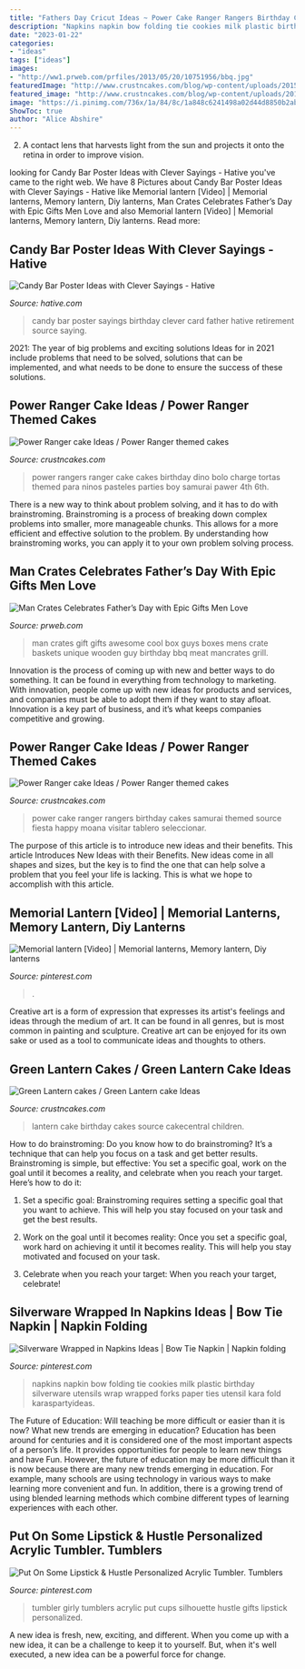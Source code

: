 ```yaml
---
title: "Fathers Day Cricut Ideas ~ Power Cake Ranger Rangers Birthday Cakes Samurai Themed Source Fiesta Happy Moana Visitar Tablero Seleccionar"
description: "Napkins napkin bow folding tie cookies milk plastic birthday silverware utensils wrap wrapped forks paper ties utensil kara fold karaspartyideas"
date: "2023-01-22"
categories:
- "ideas"
tags: ["ideas"]
images:
- "http://ww1.prweb.com/prfiles/2013/05/20/10751956/bbq.jpg"
featuredImage: "http://www.crustncakes.com/blog/wp-content/uploads/2015/08/b6bf93abab487dc2f531ee81e7e8e213.jpg"
featured_image: "http://www.crustncakes.com/blog/wp-content/uploads/2015/11/e8cb0ec4fe24ca569a7e4d7021982309-714x1024.jpg"
image: "https://i.pinimg.com/736x/1a/84/8c/1a848c6241498a02d44d8850b2ab4029--girly-gifts-silhouette-curio.jpg"
ShowToc: true
author: "Alice Abshire"
---
```



2. A contact lens that harvests light from the sun and projects it onto the retina in order to improve vision.

	

		
looking for Candy Bar Poster Ideas with Clever Sayings - Hative you've came to the right web. We have 8 Pictures about Candy Bar Poster Ideas with Clever Sayings - Hative like Memorial lantern [Video] | Memorial lanterns, Memory lantern, Diy lanterns, Man Crates Celebrates Father’s Day with Epic Gifts Men Love and also Memorial lantern [Video] | Memorial lanterns, Memory lantern, Diy lanterns. Read more:
		
    
## Candy Bar Poster Ideas With Clever Sayings - Hative

<img loading=lazy src="https://hative.com/wp-content/uploads/2015/01/candy-bar-sayings/12-candy-bar-saying-ideas.jpg" onerror="this.onerror=null;this.src='https://tse3.mm.bing.net/th?id=OIP.xXtAGYzQS3vZBkdTWtcs0wHaJ4&amp;pid=15.1';" alt="Candy Bar Poster Ideas with Clever Sayings - Hative">

_Source: hative.com_

>candy bar poster sayings birthday clever card father hative retirement source saying. 

	

2021: The year of big problems and exciting solutions
Ideas for in 2021 include problems that need to be solved, solutions that can be implemented, and what needs to be done to ensure the success of these solutions.

    
## Power Ranger Cake Ideas / Power Ranger Themed Cakes

<img loading=lazy src="http://www.crustncakes.com/blog/wp-content/uploads/2015/11/e8cb0ec4fe24ca569a7e4d7021982309-714x1024.jpg" onerror="this.onerror=null;this.src='https://tse4.mm.bing.net/th?id=OIP.0Oh_KnQMktND-FM2MkZiKwHaKn&amp;pid=15.1';" alt="Power Ranger cake Ideas / Power Ranger themed cakes">

_Source: crustncakes.com_

>power rangers ranger cake cakes birthday dino bolo charge tortas themed para ninos pasteles parties boy samurai pawer 4th 6th. 

	

There is a new way to think about problem solving, and it has to do with brainstroming. Brainstroming is a process of breaking down complex problems into smaller, more manageable chunks. This allows for a more efficient and effective solution to the problem. By understanding how brainstroming works, you can apply it to your own problem solving process.

    
## Man Crates Celebrates Father’s Day With Epic Gifts Men Love

<img loading=lazy src="http://ww1.prweb.com/prfiles/2013/05/20/10751956/bbq.jpg" onerror="this.onerror=null;this.src='https://tse1.mm.bing.net/th?id=OIP._PR0q7AkAFmZPzI6H7GIBAHaHa&amp;pid=15.1';" alt="Man Crates Celebrates Father’s Day with Epic Gifts Men Love">

_Source: prweb.com_

>man crates gift gifts awesome cool box guys boxes mens crate baskets unique wooden guy birthday bbq meat mancrates grill. 

	

Innovation is the process of coming up with new and better ways to do something. It can be found in everything from technology to marketing. With innovation, people come up with new ideas for products and services, and companies must be able to adopt them if they want to stay afloat. Innovation is a key part of business, and it’s what keeps companies competitive and growing.

    
## Power Ranger Cake Ideas / Power Ranger Themed Cakes

<img loading=lazy src="http://www.crustncakes.com/blog/wp-content/uploads/2015/11/522de0be1afb1ccae615ea5d180eabad.jpg" onerror="this.onerror=null;this.src='https://tse2.mm.bing.net/th?id=OIP.PFz-nBn6BrVqCb-6OP2HzwHaLD&amp;pid=15.1';" alt="Power Ranger cake Ideas / Power Ranger themed cakes">

_Source: crustncakes.com_

>power cake ranger rangers birthday cakes samurai themed source fiesta happy moana visitar tablero seleccionar. 

	

The purpose of this article is to introduce new ideas and their benefits.
This article Introduces New Ideas with their Benefits. New ideas come in all shapes and sizes, but the key is to find the one that can help solve a problem that you feel your life is lacking. This is what we hope to accomplish with this article.

    
## Memorial Lantern [Video] | Memorial Lanterns, Memory Lantern, Diy Lanterns

<img loading=lazy src="https://i.pinimg.com/736x/fc/6e/7e/fc6e7e688824dab322b653d43e7fb778.jpg" onerror="this.onerror=null;this.src='https://tse4.mm.bing.net/th?id=OIP.eHnqs-WfXp0DYoEbYg8KrgHaNK&amp;pid=15.1';" alt="Memorial lantern [Video] | Memorial lanterns, Memory lantern, Diy lanterns">

_Source: pinterest.com_

>. 

	

Creative art is a form of expression that expresses its artist's feelings and ideas through the medium of art. It can be found in all genres, but is most common in painting and sculpture. Creative art can be enjoyed for its own sake or used as a tool to communicate ideas and thoughts to others.

    
## Green Lantern Cakes / Green Lantern Cake Ideas

<img loading=lazy src="http://www.crustncakes.com/blog/wp-content/uploads/2015/08/b6bf93abab487dc2f531ee81e7e8e213.jpg" onerror="this.onerror=null;this.src='https://tse2.mm.bing.net/th?id=OIP.94gd0dpXafUg6F-Y7Qq9OQHaKK&amp;pid=15.1';" alt="Green Lantern cakes / Green Lantern cake Ideas">

_Source: crustncakes.com_

>lantern cake birthday cakes source cakecentral children. 

	

How to do brainstroming:
Do you know how to do brainstroming? It’s a technique that can help you focus on a task and get better results. Brainstroming is simple, but effective: You set a specific goal, work on the goal until it becomes a reality, and celebrate when you reach your target. Here’s how to do it: 
1. Set a specific goal: Brainstroming requires setting a specific goal that you want to achieve. This will help you stay focused on your task and get the best results. 

2. Work on the goal until it becomes reality: Once you set a specific goal, work hard on achieving it until it becomes reality. This will help you stay motivated and focused on your task. 

3. Celebrate when you reach your target: When you reach your target, celebrate!

    
## Silverware Wrapped In Napkins Ideas | Bow Tie Napkin | Napkin Folding

<img loading=lazy src="https://i.pinimg.com/736x/36/72/bd/3672bd73cf394faa07197cf60d8d5b12--bow-tie-napkins-napkin-ideas.jpg" onerror="this.onerror=null;this.src='https://tse3.mm.bing.net/th?id=OIP.-neKatXTZs_vOji8xRLwQQHaLH&amp;pid=15.1';" alt="Silverware Wrapped in Napkins Ideas | Bow Tie Napkin | Napkin folding">

_Source: pinterest.com_

>napkins napkin bow folding tie cookies milk plastic birthday silverware utensils wrap wrapped forks paper ties utensil kara fold karaspartyideas. 

	

The Future of Education: Will teaching be more difficult or easier than it is now? What new trends are emerging in education?
Education has been around for centuries and it is considered one of the most important aspects of a person’s life. It provides opportunities for people to learn new things and have Fun. However, the future of education may be more difficult than it is now because there are many new trends emerging in education. For example, many schools are using technology in various ways to make learning more convenient and fun. In addition, there is a growing trend of using blended learning methods which combine different types of learning experiences with each other.

    
## Put On Some Lipstick &amp; Hustle Personalized Acrylic Tumbler. Tumblers

<img loading=lazy src="https://i.pinimg.com/736x/1a/84/8c/1a848c6241498a02d44d8850b2ab4029--girly-gifts-silhouette-curio.jpg" onerror="this.onerror=null;this.src='https://tse2.mm.bing.net/th?id=OIP.U2icf4Kb-2kr2_V5AJhlLgHaNX&amp;pid=15.1';" alt="Put On Some Lipstick &amp; Hustle Personalized Acrylic Tumbler. Tumblers">

_Source: pinterest.com_

>tumbler girly tumblers acrylic put cups silhouette hustle gifts lipstick personalized. 

	

A new idea is fresh, new, exciting, and different. When you come up with a new idea, it can be a challenge to keep it to yourself. But, when it's well executed, a new idea can be a powerful force for change.

